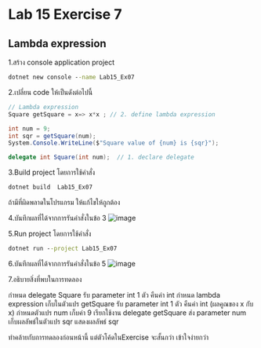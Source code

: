 # Lab 15 Exercise 7

## Lambda expression

1.สร้าง console application project

```cmd
dotnet new console --name Lab15_Ex07
```

2.เปลี่ยน code ให้เป็นดังต่อไปนี้

```cs
// Lambda expression
Square getSquare = x=> x*x ; // 2. define lambda expression

int num = 9;
int sqr = getSquare(num);
System.Console.WriteLine($"Square value of {num} is {sqr}");

delegate int Square(int num);  // 1. declare delegate
```

3.Build project โดยการใช้คำสั่ง

```cmd
dotnet build  Lab15_Ex07
```

ถ้ามีที่ผิดพลาดในโปรแกรม ให้แก้ไขให้ถูกต้อง

4.บันทึกผลที่ได้จากการรันคำสั่งในข้อ 3
![image](https://github.com/AnchisaPhetnoi/03376836-OOP-2566-Lab-15/assets/144197034/d0c730a5-6d87-46ab-8276-06fdf0c2bb82)

5.Run project โดยการใช้คำสั่ง

```cmd
dotnet run --project Lab15_Ex07
```

6.บันทึกผลที่ได้จากการรันคำสั่งในข้อ 5
![image](https://github.com/AnchisaPhetnoi/03376836-OOP-2566-Lab-15/assets/144197034/1fcca7e8-1862-4e53-8631-ccce3349a11e)

7.อธิบายสิ่งที่พบในการทดลอง

กำหนด delegate Square
รับ parameter int 1 ตัว
คืนค่า int
กำหนด lambda expression
เก็บในตัวแปร getSquare
รับ parameter int 1 ตัว
คืนค่า int (ผลคูณของ x กับ x)
กำหนดตัวแปร num เก็บค่า 9
เรียกใช้งาน delegate getSquare
ส่ง parameter num
เก็บผลลัพธ์ในตัวแปร sqr
แสดงผลลัพธ์ sqr


ทำคล้ายกับการทดลองก่อนหน้านี้ แต่ตัวโค้ดในExercise จะสั้นกว่า เข้าใจง่ายกว่า
